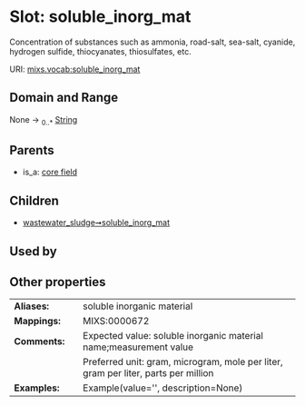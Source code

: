 
# Slot: soluble_inorg_mat


Concentration of substances such as ammonia, road-salt, sea-salt, cyanide, hydrogen sulfide, thiocyanates, thiosulfates, etc.

URI: [mixs.vocab:soluble_inorg_mat](https://w3id.org/mixs/vocab/soluble_inorg_mat)


## Domain and Range

None &#8594;  <sub>0..\*</sub> [String](types/String.md)

## Parents

 *  is_a: [core field](core_field.md)

## Children

 *  [wastewater_sludge➞soluble_inorg_mat](wastewater_sludge_soluble_inorg_mat.md)

## Used by


## Other properties

|  |  |  |
| --- | --- | --- |
| **Aliases:** | | soluble inorganic material |
| **Mappings:** | | MIXS:0000672 |
| **Comments:** | | Expected value: soluble inorganic material name;measurement value |
|  | | Preferred unit: gram, microgram, mole per liter, gram per liter, parts per million |
| **Examples:** | | Example(value='', description=None) |

